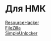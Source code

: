 # Для НМК
[ResourceHacker](https://github.com/d0m-1k/ssn/raw/refs/heads/main/nmk/ResourceHacker.exe)\
[FileZilla](https://github.com/d0m-1k/ssn/blob/main/nmk/FileZilla.exe)\
[SimpleUnlocker](https://github.com/d0m-1k/ssn/raw/refs/heads/main/nmk/SU.zip)
